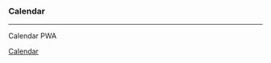 <h3>Calendar</h3>
<hr/>

Calendar PWA

<a href="https://salvacam.github.io/calendar" target="_blank">Calendar</a>
